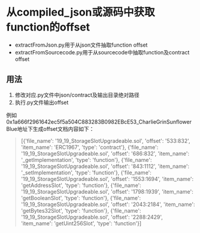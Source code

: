 # 从compiled_json或源码中获取function的offset
* extractFromJson.py用于从json文件抽取function offset  
* extractFromSourcecode.py用于从sourcecode中抽取function及contract offset
## 用法
1. 修改对应.py文件中json/contract及输出目录绝对路径
2. 执行.py文件输出offset
   

例如0x1a666f2961642ec5f5a504C883283B0982EBcE53_CharlieGrinSunflowerBlue地址下生成offset文档内容如下：
> [{'file_name': '19_19_StorageSlotUpgradeable.sol', 'offset': '533:832', 'item_name': 'ERC1967', 'type': 'contract'}, {'file_name': '19_19_StorageSlotUpgradeable.sol', 'offset': '686:832', 'item_name': '_getImplementation', 'type': 'function'}, {'file_name': '19_19_StorageSlotUpgradeable.sol', 'offset': '843:1112', 'item_name': '_setImplementation', 'type': 'function'}, {'file_name': '19_19_StorageSlotUpgradeable.sol', 'offset': '1553:1694', 'item_name': 'getAddressSlot', 'type': 'function'}, {'file_name': '19_19_StorageSlotUpgradeable.sol', 'offset': '1798:1939', 'item_name': 'getBooleanSlot', 'type': 'function'}, {'file_name': '19_19_StorageSlotUpgradeable.sol', 'offset': '2043:2184', 'item_name': 'getBytes32Slot', 'type': 'function'}, {'file_name': '19_19_StorageSlotUpgradeable.sol', 'offset': '2288:2429', 'item_name': 'getUint256Slot', 'type': 'function'}]
